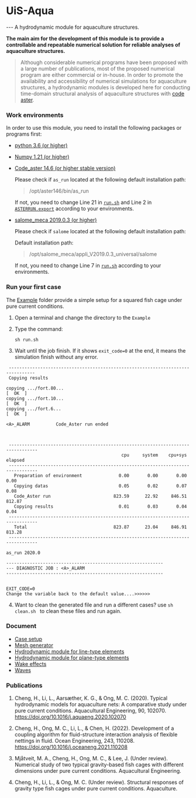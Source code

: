 # UiS-Aqua
--- A hydrodynamic module for aquaculture structures.

**The main aim for the development of this module is to provide a controllable and repeatable numerical solution for reliable analyses of aquaculture structures.** 


> Although considerable numerical programs have been proposed with a large number of publications, most of the proposed numerical program are either  commercial or in-house. In order to promote the availability  and accessibility of numerical simulations for aquaculture structures, a hydrodynamic modules is developed here for conducting time-domain structural analysis of aquaculture structures with [code aster](https://www.code-aster.org/V2/spip.php?rubrique2). 



### Work environments

In order to use this module, you need to install the following packages or programs first:

* [python 3.6 (or higher)](https://www.python.org/)

* [Numpy 1.21 (or higher)](https://numpy.org/)

* [Code_aster 14.6 (or higher stable version)](https://www.code-aster.org/spip.php?article272)

  Please check if `as_run` located at the following default installation path:

  > /opt/aster146/bin/as_run

  If not, you need to change Line 21 in [`run.sh`](./Example/run.sh) and Line 2 in [`ASTERRUN.export`](./Example/asterinput/ASTERRUN.export) according to your environments.

* [salome_meca 2019.0.3 (or higher)](https://www.code-aster.org/spip.php?article303)

  Please check if `salome` located at the following default installation path:

  Default installation path:

  > /opt/salome_meca/appli_V2019.0.3_universal/salome

  If not, you need to change Line 7 in [`run.sh`](./Example/run.sh) according to your environments.



### Run your first case

The [Example](./Example/README.MD) folder provide a simple setup for a squared fish cage under pure current conditions. 

1. Open a terminal and change the directory to the `Example`

2. Type the command:

   ``` shell
   sh run.sh
   ```

3. Wait until the job finish. If it shows `exit_code=0` at the end, it means the simulation finish without any error.

```shell
 --------------------------------------------------------------------------------
 Copying results

copying .../fort.80...                                                  [  OK  ]
copying .../fort.10...                                                  [  OK  ]
copying .../fort.6...                                                   [  OK  ]

<A>_ALARM          Code_Aster run ended


 
 ---------------------------------------------------------------------------------
                                            cpu     system    cpu+sys    elapsed
 ---------------------------------------------------------------------------------
   Preparation of environment              0.00       0.00       0.00       0.00
   Copying datas                           0.05       0.02       0.07       0.08
   Code_Aster run                        823.59      22.92     846.51     812.87
   Copying results                         0.01       0.03       0.04       0.04
 ---------------------------------------------------------------------------------
   Total                                 823.87      23.04     846.91     813.28
 ---------------------------------------------------------------------------------

as_run 2020.0

------------------------------------------------------------
--- DIAGNOSTIC JOB : <A>_ALARM
------------------------------------------------------------


EXIT_CODE=0
Change the variable back to the default value....>>>>>>

```

4. Want to clean the generated file and run a different cases? use `sh clean.sh ` to clean these files and run again. 

   

### Document

* [Case setup](./doc/demon.md)
* [Mesh generator](./doc/mesh.md)
* [Hydrodynamic module for line-type elements](doc/1d_hydro.md)
* [Hydrodynamic module for plane-type elements](doc/2d_hydro.md)
* [Wake effects](doc/wakeEffect.md)
* [Waves](doc/waves.md)

### Publications 

  1. Cheng, H., Li, L., Aarsæther, K. G., & Ong, M. C. (2020). Typical hydrodynamic models for aquaculture nets: A comparative study under pure current conditions. Aquacultural Engineering, 90, 102070. https://doi.org/10.1016/j.aquaeng.2020.102070

  2. Cheng, H., Ong, M. C., Li, L., & Chen, H. (2022). Development of a coupling algorithm for fluid-structure interaction analysis of flexible nettings in fluid. Ocean Engineering, 243, 110208. https://doi.org/10.1016/j.oceaneng.2021.110208

  3. Mjåtveit, M. A., Cheng, H., Ong, M. C., & Lee, J. (Under review). Numerical study of two typical gravity-based fish cages with different dimensions under pure current conditions. Aquacultural Engineering.

  4. Cheng, H., Li, L., & Ong, M. C. (Under review). Structural responses of gravity type fish cages under pure current conditions. Aquaculture.

